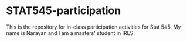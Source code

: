 # STAT545-participation
This is the repository for in-class participation activities for Stat 545.
My name is  Narayan and I am a masters' student in IRES.

